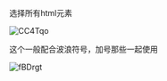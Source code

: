 选择所有html元素

![CC4Tqo](https://gitee.com/threecornerstones/ThreeCornerstones_Pic/raw/master/uPic/CC4Tqo.png)

这个一般配合波浪符号，加号那些一起使用

![fBDrgt](https://gitee.com/threecornerstones/ThreeCornerstones_Pic/raw/master/uPic/fBDrgt.png)